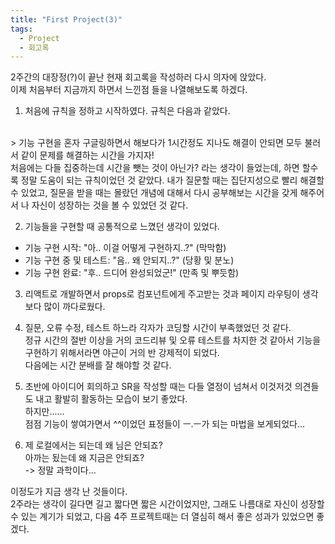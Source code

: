 ```yaml
---
title: "First Project(3)"
tags:
  - Project
  - 회고록 
---
```


2주간의 대장정(?)이 끝난 현재 회고록을 작성하러 다시 의자에 앉았다.  
이제 처음부터 지금까지 하면서 느낀점 들을 나열해보도록 하겠다.  

1. 처음에 규칙을 정하고 시작하였다. 규칙은 다음과 같았다.  
<br>
  > 기능 구현을 혼자 구글링하면서 해보다가 1시간정도 지나도 해결이 안되면 모두 불러서 같이 문제를 해결하는 시간을 가지자!  
  <br>
  처음에는 다들 집중하는데 시간을 뺏는 것이 아닌가? 라는 생각이 들었는데, 하면 할수록 정말 도움이 되는 규칙이었던 것 같았다.  
  내가 질문할 때는 집단지성으로 빨리 해결할 수 있었고, 질문을 받을 때는 몰랐던 개념에 대해서 다시 공부해보는 시간을 갖게 해주어서 나 자신이 성장하는 것을 볼 수 있었던 것 같다.  

2. 기능들을 구현할 때 공통적으로 느꼈던 생각이 있었다.  
  - 기능 구현 시작: "아.. 이걸 어떻게 구현하지..?" (막막함)  
  - 기능 구현 중 및 테스트: "음.. 왜 안되지..?" (당황 및 분노)  
  - 기능 구현 완료: "후.. 드디어 완성되었군!" (만족 및 뿌듯함)  
  
3. 리액트로 개발하면서 props로 컴포넌트에게 주고받는 것과 페이지 라우팅이 생각보다 많이 까다로웠다.  

4. 질문, 오류 수정, 테스트 하느라 각자가 코딩할 시간이 부족했었던 것 같다.  
  정규 시간의 절반 이상을 거의 코드리뷰 및 오류 테스트를 차지한 것 같아서 기능을 구현하기 위해서라면 야근이 거의 반 강제적이 되었다.  
  다음에는 시간 분배를 잘 해야할 것 같다.  

5. 초반에 아이디어 회의하고 SR을 작성할 때는 다들 열정이 넘쳐서 이것저것 의견들도 내고 활발히 활동하는 모습이 보기 좋았다.  
  하지만......  
  점점 기능이 쌓여가면서 ^^이었던 표정들이 ㅡ.ㅡ가 되는 마법을 보게되었다...  
  
6. 제 로컬에서는 되는데 왜 님은 안되죠?  
  아까는 됬는데 왜 지금은 안되죠?  
  -> 정말 과학이다...  


이정도가 지금 생각 난 것들이다.  
2주라는 생각이 길다면 길고 짧다면 짧은 시간이었지만, 그래도 나름대로 자신이 성장할 수 있는 계기가 되었고, 다음 4주 프로젝트때는 더 열심히 해서 좋은 성과가 있었으면 좋겠다.  
